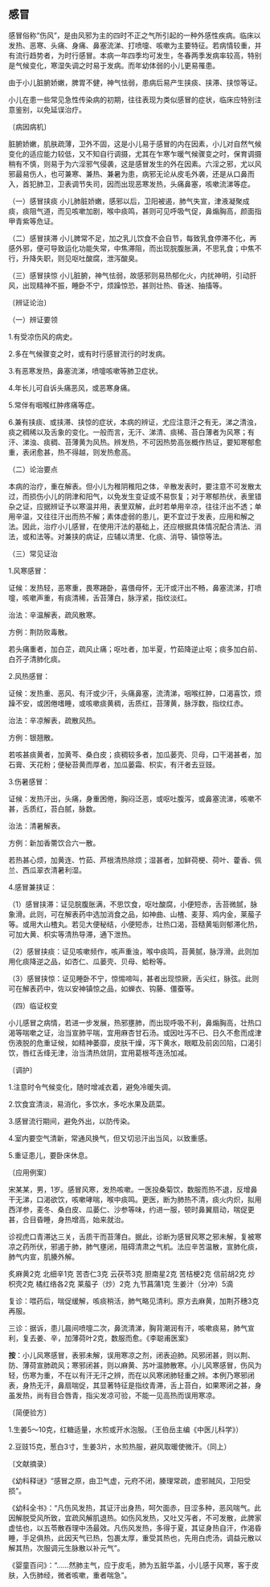 ## 感冒

感冒俗称“伤风”，是由风邪为主的四时不正之气所引起的一种外感性疾病。临床以发热、恶寒、头痛、身痛、鼻塞流涕、打喷嚏、咳嗽为主要特征。若病情较重，并有流行趋势者，为时行感冒。本病一年四季均可发生，冬春两季发病率较高，特别是气候变化，寒湿失调之时易于发病。而年幼体弱的小儿更易罹患。

由于小儿脏腑娇嫩，脾胃不健，神气怯弱，患病后易产生挟痰、挟滞、挟惊等证。

小儿在患一些常见急性传染病的初期，往往表现为类似感冒的症状，临床应特别注意鉴别，以免延误治疗。

〔病因病机〕

脏腑娇嫩，肌肤疏薄，卫外不固，这是小儿易于感冒的内在因素，小儿对自然气候变化的适应能力较低，又不知自行调摄，尤其在乍寒乍暖气候骤变之时，保育调摄稍有不慎，则易于为六淫邪气侵袭，这是感冒发生的外在因素。六淫之邪，尤以风邪最易伤人，也可兼寒、兼热、兼暑为患，病邪无论从皮毛外袭，还是从口鼻而入，首犯肺卫，卫表调节失司，因而出现恶寒发热，头痛鼻塞，咳嗽流涕等症。

（一）感冒挟痰  小儿肺脏娇嫩，感邪以后，卫阳被遏，肺气失宣，津液凝聚成痰，痰阻气道，而见咳嗽加剧，喉中痰鸣，甚则可见呼吸气促，鼻煽胸高，颜面指甲青紫等危证。

（二）感冒挟滞  小儿脾常不足，加之乳儿饮食不会自节，每致乳食停滞不化，再感外邪，便可导致运化功能失常，中焦滞阻，而出现脘腹胀满，不思乳食；中焦不行，升降失职，则见呕吐酸腐，泄泻酸臭。

（三）感冒挟惊  小儿脏腑，神气怯弱，故感邪则易热郁化火，内扰神明，引动肝风，出现精神不振，睡卧不宁，烦躁惊恐，甚则壮热、昏迷、抽搐等。

〔辨证论治〕

（一）辨证要领

1.有受凉伤风的病史。

2.多在气候骤变之时，或有时行感冒流行的时发病。

3.有恶寒发热，鼻塞流涕，喷嚏咳嗽等肺卫症状。

4.年长儿可自诉头痛恶风，或恶寒身痛。

5.常伴有咽喉红肿疼痛等症。

6.兼有挟痰、或挟滞、挟惊的症状，本病的辨证，尤应注意汗之有无，涕之清浊，痰之稠稀以及舌象的变化。一般而言，无汗、涕清、痰稀、苔白薄者为风寒；有汗、涕浊、痰稠、苔薄黄为风热。辨发热，不可因热势高张概作热证，要知寒郁愈重，表闭愈甚，热不得越，则发热愈高。

（二）论治要点

本病的治疗，重在解表。但小儿为稚阴稚阳之体，辛散发表时，要注意不可发散太过，而损伤小儿的阴津和阳气，以免发生变证或不易恢复；对于寒郁热伏，表里错杂之证，应据辨证予以寒温并用，表里双解，此时若单用辛凉，往往汗出不透；单用辛温，又往往汗出而热不解；素体虚弱的患儿，更不宜过于发表，应用和解之法。因此，治疗小儿感冒，在使用汗法的基础上，还应根据具体情况配合清法、消法，或和法等。对兼挟的病证，应辅以清里、化痰、消导、镇惊等法。

（三）常见证治

1.风寒感冒：

证候：发热轻，恶寒重，畏寒踡卧，喜偎母怀，无汗或汗出不畅，鼻塞流涕，打喷嚏，咳嗽声重，有痰清稀，舌苔薄白，脉浮紧，指纹淡红。

治法：辛温解表，疏风散寒。

方例：荆防败毒散。

若头痛重者，加白芷，疏风止痛；呕吐者，加半夏，竹茹降逆止呕；痰多加白前、白芥子清肺化痰。

2.风热感冒：

证候：发热重、恶风、有汗或少汗，头痛鼻塞，流清涕，咽喉红肿，口渴喜饮，烦躁不安，或困倦嗜睡，或咳嗽痰黄稠，舌质红，苔薄黄，脉浮数，指纹红赤。

治法：辛凉解表，疏散风热。

方例：银翘散。

若咳甚痰黄者，加黄芩、桑白皮；痰稠较多者，加瓜蒌壳、贝母，口干渴甚者，加石膏、天花粉；便秘苔黄而厚者，加瓜蒌霜、枳实，有汗者去豆豉。

3.伤暑感冒：

证候：发热汗出，头痛，身重困倦，胸闷泛恶，或呕吐腹泻，或鼻塞流涕，咳嗽不甚，舌质红，苔白腻，脉数。

治法：清暑解表。

方例：新加香薷饮合六一散。

若热甚心烦，加黄连、竹茹、芦根清热除烦；湿甚者，加鲜荷梗、荷叶、藿香、佩兰、西瓜翠衣清暑利湿。

4.感冒兼挟证：

（1）感冒挟滞：证见脘腹胀满，不思饮食，呕吐酸腐，小便短赤，舌苔微腻，脉象滑。此则，可在解表药中选加消食之品，如神曲、山楂、麦芽、鸡内金，莱菔子等。或用大山楂丸。若见大便秘结，小便短赤，壮热口渴，苔糙黄垢则郁滞化热，可加大黄、枳实等清热导滞，通下泄热。

（2）感冒挟痰：证见咳嗽频作，咳声重浊，喉中痰鸣，苔黄腻，脉浮滑。此则加用化痰降逆之品，如杏仁、瓜蒌壳、贝母、蛤粉等。

（3）感冒挟惊：证见睡卧不宁，惊惕啼叫，甚者出现惊厥，舌尖红，脉弦。此则可在解表药中，佐以安神镇惊之品，如蝉衣、钩藤、僵蚕等。

（四）临证权变

小儿感冒之病情，若进一步发展，热邪壅肺，而出现呼吸不利，鼻煽胸高，壮热口渴等喘嗽之证，治当宣肺平喘，宜用麻杏甘石汤。或因吐泻不已、日久不愈而成津伤液脱的危重证候，如精神萎靡，皮肤干燥，泻下黄水，眼眶及前囟凹陷，口渴引饮，唇红舌绛无津，治当清热敛阴，宜用葛根芩连汤加减。

〔调护〕

1.注意时令气候变化，随时增减衣着，避免冷暖失调。

2.饮食宜清淡，易消化，多饮水，多吃水果及蔬菜。

3.感冒流行期间，避免外出，以防传染。

4.室内要空气清新，常通风换气，但又切忌汗出当风，以致重感。

5.重证患儿，要卧床休息。

〔应用例案〕

宋某某，男，1岁。感冒风寒，发热咳嗽。一医投桑菊饮，数服而热不退，反增鼻干无涕，口渴欲饮，咳嗽哮喘，喉中痰鸣。更医，断为肺热不清，痰火内炽，拟用西洋参，麦冬、桑白皮、瓜蒌仁、沙参等味，约进一服，顿时鼻翼扇动，喘促更甚，合目昏睡，身热增高，始来就治。

诊视虎口青滞达三关，舌质干而苔薄白。据此，诊断为感冒风寒之邪未解，复被寒凉之药所伏，邪遏于肺，肺气壅闭，阻碍清肃之气机。法应辛苦温散，宣肺化痰，肺气内宣，肌腠外解。

炙麻黄2克  北细辛1克  苦杏仁3克  云茯苓3克  胆南星2克  苦桔梗2克  信前胡2克  炒枳壳2克  橘红络各2克  莱菔子（炒）2克  九节菖蒲1克  生姜汁（分冲）5滴

复诊：喂药后，喘促缓解，咳痰稍活，肺气略见清利。原方去麻黄，加荆芥穗3克再服。

三诊：据诉，患儿晨间喷嚏二次，鼻流清涕，胸背潮润有汗，咳嗽痰易，肺气宣利，复去姜、辛，加薄荷叶2克，数服而愈。《李聪甫医案》

**按**：小儿风寒感冒，表邪未解，误用寒凉之剂，闭表迫肺。风邪闭甚，则以荆、防、薄荷宣肺疏风；寒邪闭甚，则以麻黄、苏叶温肺散寒。小儿风寒感冒，伤风为轻，伤寒为重，不在以有汗无汗之辨，而在以风寒闭肺轻重之辨。本例乃寒邪闭表，身热无汗，鼻扇喘促，其显著特征是指纹青滞，舌上苔白，如果寒闭之甚，身虽发热，尚有目合唇青，指尖发凉可验，不能一见高热而误用寒凉。

〔简便验方〕

1.生姜5〜10克，红糖适量，水煎或开水泡服。（王伯岳主编《中医儿科学》）

2.豆豉15克，葱白3寸，生姜3片，水煎热服，避风取暖使微汗。（同上）

〔文献摘录〕

《幼科释谜》“感冒之原，由卫气虚，元府不闭，腠理常疏，虚邪贼风，卫阳受损”。

《幼科全书》：“凡伤风发热，其证汗出身热，呵欠面赤，目涩多种，恶风喘气。此因解脱受风所致，宜疏风解肌退热。如伤风发热，又吐又泻者，不可发散，此脾家虚怯也，以五苓散吞理中汤最效。凡伤风发热，多得于夏，其证身热自汗，作渴昏睡，手足俱热，此因天气已热，包裹太厚，重受其热也，先用白虎汤，调益元散以解其热，次服调元生脉散以补元气”。

《婴童百问》：“……然肺主气，应于皮毛，肺为五脏华盖，小儿感于风寒，客于皮肤，入伤肺经，微者咳嗽，重者喘急”。
